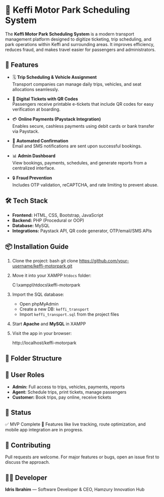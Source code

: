 # 🚌 Keffi Motor Park Scheduling System

The **Keffi Motor Park Scheduling System** is a modern transport management platform designed to digitize ticketing, trip scheduling, and park operations within Keffi and surrounding areas. It improves efficiency, reduces fraud, and makes travel easier for passengers and administrators.

## 🚀 Features

- 🗓️ **Trip Scheduling & Vehicle Assignment**  
  Transport companies can manage daily trips, vehicles, and seat allocations seamlessly.

- 🎫 **Digital Tickets with QR Codes**  
  Passengers receive printable e-tickets that include QR codes for easy verification at boarding.

- 💳 **Online Payments (Paystack Integration)**  
  Enables secure, cashless payments using debit cards or bank transfer via Paystack.

- 📧 **Automated Confirmation**  
  Email and SMS notifications are sent upon successful bookings.

- 📊 **Admin Dashboard**  
  View bookings, payments, schedules, and generate reports from a centralized interface.

- 🔒 **Fraud Prevention**  
  Includes OTP validation, reCAPTCHA, and rate limiting to prevent abuse.

## 🛠️ Tech Stack

- **Frontend:** HTML, CSS, Bootstrap, JavaScript  
- **Backend:** PHP (Procedural or OOP)  
- **Database:** MySQL  
- **Integrations:** Paystack API, QR code generator, OTP/email/SMS APIs

## 📦 Installation Guide

1. Clone the project:
   bash
   git clone https://github.com/your-username/keffi-motorpark.git

2. Move it into your XAMPP `htdocs` folder:

   C:\xampp\htdocs\keffi-motorpark

3. Import the SQL database:
   * Open phpMyAdmin
   * Create a new DB: `keffi_transport`
   * Import `keffi_transport.sql` from the project files

4. Start **Apache** and **MySQL** in XAMPP

5. Visit the app in your browser:

   http://localhost/keffi-motorpark

## 📂 Folder Structure

## 🔐 User Roles

* **Admin:** Full access to trips, vehicles, payments, reports
* **Agent:** Schedule trips, print tickets, manage passengers
* **Customer:** Book trips, pay online, receive tickets

## 📌 Status

✅ MVP Complete
🔧 Features like live tracking, route optimization, and mobile app integration are in progress.

## 🤝 Contributing

Pull requests are welcome. For major features or bugs, open an issue first to discuss the approach.

## 👨‍💻 Developer

**Idris Ibrahim** — Software Developer & CEO, Hamzury Innovation Hub
